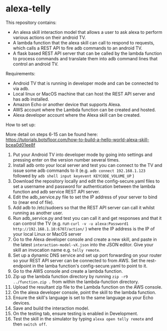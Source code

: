 # alexa-telly

This repository contains:

* An alexa skill interaction model that allows a user to ask alexa to
perform various actions on their android TV.
* A lambda function that the alexa skill can call to respond to requests, which
calls a REST API to fire adb commands to an android TV.
* A flask based REST API server that can be called by the lambda function to
process commands and translate them into adb command lines that control
an android TV.

Requirements:

* Android TV that is running in developer mode and can be connected to via adb.
* Local linux or MacOS machine that can host the REST API server and has
adb installed.
* Amazon Echo or another device that supports Alexa.
* AWS account where the Lambda function can be created and hosted.
* Alexa developer account where the Alexa skill can be created.

How to set up:

More detail on steps 6-15 can be found here: https://tutorials.botsfloor.com/how-to-build-a-hello-world-alexa-skill-bcea0d01ee8f

1. Put your Android TV into developer mode by going into settings and pressing
enter on the version number several times.
2. Install adb onto your local server and test you can connect to the TV and
issue some adb commands to it (e.g. `adb connect 192.168.1.123`
followed by `adb shell input keyevent KEYCODE_VOLUME_UP` )
3. Download the repository locally and edit the config-secure.yaml files to
set a username and password for authentication between the lambda function
and adb service REST API server.
4. Edit the adb_service.py file to set the IP address of your server to bind
to (near end of file).
5. Add adb to /etc/sudoers so that the REST API server can call it whilst
running as another user.
5. Run adb_service.py and test you can call it and get responses and that
it can control the TV (e.g. run
`curl -v -u alexa:Password1 http://192.168.1.10:6707/action/` ) where
the IP address is the IP of your local Linux or MacOS server
6. Go to the Alexa developer console and create a new skill, and paste in
the latest `interaction-model-vX.json` into the JSON editor.  Give your skill
an invocation name e.g. `telly remote`.
7. Set up a dynamic DNS service and set up port forwarding on your
router so your REST API server can be connected to from AWS.  Set the
rest-endpoint in the lamba function's config-secure.yaml to point to it.
8. Go to the AWS console and create a lambda function.
9. Zip up the lambda function directory by running
`zip -r9 ../function.zip .` from within the lambda-function directory.
10. Upload the resultant zip file to the Lambda function on the AWS console.
11. On the alexa developer console, point the skill to the lambda function.
12. Ensure the skill's language is set to the same language as your Echo devices.
13. Save and build the interaction model.
14. On the testing tab, ensure testing is enabled in Development.
15. Test the skill in the simulator by typing `alexa open telly remote`
and then `switch off`.
